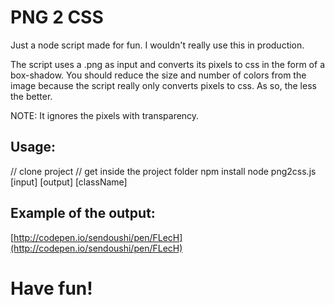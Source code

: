 # PNG 2 CSS

Just a node script made for fun.
I wouldn't really use this in production.

The script uses a .png as input and converts its pixels to css in the form of a box-shadow.
You should reduce the size and number of colors from the image because the script really only converts pixels to css. As so, the less the better.

NOTE: It ignores the pixels with transparency.

## Usage:
// clone project
// get inside the project folder
npm install 
node png2css.js [input] [output] [className]

## Example of the output:
[http://codepen.io/sendoushi/pen/FLecH](http://codepen.io/sendoushi/pen/FLecH)

# Have fun!
